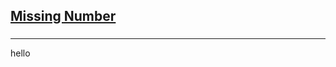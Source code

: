 <h2><a href="https://leetcode.com/problems/missing-number/submissions/926045699/">Missing Number</a></h2><h3></h3><hr>hello